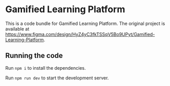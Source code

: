 
  # Gamified Learning Platform

  This is a code bundle for Gamified Learning Platform. The original project is available at https://www.figma.com/design/HyZ4yC3fkTSSqV5Bo9UPyt/Gamified-Learning-Platform.

  ## Running the code

  Run `npm i` to install the dependencies.

  Run `npm run dev` to start the development server.
  